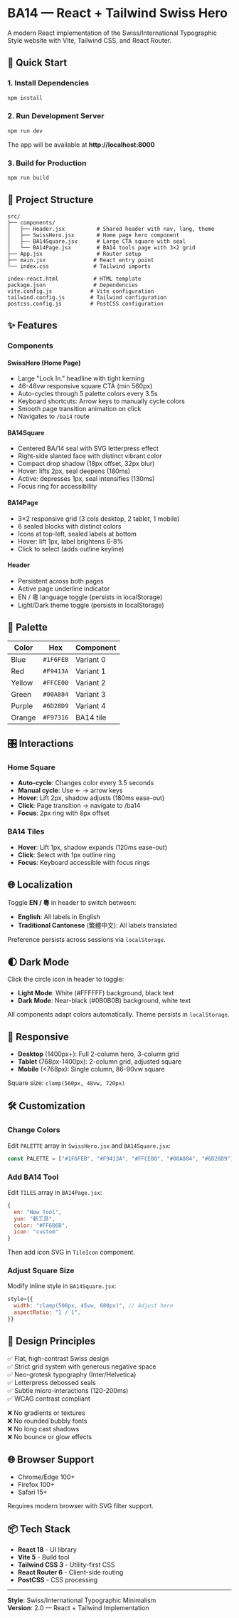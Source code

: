 # BA14 — React + Tailwind Swiss Hero

A modern React implementation of the Swiss/International Typographic Style website with Vite, Tailwind CSS, and React Router.

## 🚀 Quick Start

### 1. Install Dependencies

```bash
npm install
```

### 2. Run Development Server

```bash
npm run dev
```

The app will be available at **http://localhost:8000**

### 3. Build for Production

```bash
npm run build
```

## 📁 Project Structure

```
src/
├── components/
│   ├── Header.jsx          # Shared header with nav, lang, theme
│   ├── SwissHero.jsx       # Home page hero component
│   ├── BA14Square.jsx      # Large CTA square with seal
│   └── BA14Page.jsx        # BA14 tools page with 3×2 grid
├── App.jsx                 # Router setup
├── main.jsx               # React entry point
└── index.css              # Tailwind imports

index-react.html           # HTML template
package.json               # Dependencies
vite.config.js            # Vite configuration
tailwind.config.js        # Tailwind configuration
postcss.config.js         # PostCSS configuration
```

## ✨ Features

### Components

#### **SwissHero** (Home Page)
- Large "Lock In." headline with tight kerning
- 46-48vw responsive square CTA (min 560px)
- Auto-cycles through 5 palette colors every 3.5s
- Keyboard shortcuts: Arrow keys to manually cycle colors
- Smooth page transition animation on click
- Navigates to `/ba14` route

#### **BA14Square**
- Centered BA/14 seal with SVG letterpress effect
- Right-side slanted face with distinct vibrant color
- Compact drop shadow (18px offset, 32px blur)
- Hover: lifts 2px, seal deepens (180ms)
- Active: depresses 1px, seal intensifies (130ms)
- Focus ring for accessibility

#### **BA14Page**
- 3×2 responsive grid (3 cols desktop, 2 tablet, 1 mobile)
- 6 sealed blocks with distinct colors
- Icons at top-left, sealed labels at bottom
- Hover: lift 1px, label brightens 6-8%
- Click to select (adds outline keyline)

#### **Header**
- Persistent across both pages
- Active page underline indicator
- EN / 粵 language toggle (persists in localStorage)
- Light/Dark theme toggle (persists in localStorage)

## 🎨 Palette

| Color | Hex | Component |
|-------|-----|-----------|
| Blue | `#1F6FEB` | Variant 0 |
| Red | `#F9413A` | Variant 1 |
| Yellow | `#FFCE00` | Variant 2 |
| Green | `#00A884` | Variant 3 |
| Purple | `#6D28D9` | Variant 4 |
| Orange | `#F97316` | BA14 tile |

## 🎛️ Interactions

### Home Square
- **Auto-cycle**: Changes color every 3.5 seconds
- **Manual cycle**: Use ← → arrow keys
- **Hover**: Lift 2px, shadow adjusts (180ms ease-out)
- **Click**: Page transition → navigate to /ba14
- **Focus**: 2px ring with 8px offset

### BA14 Tiles
- **Hover**: Lift 1px, shadow expands (120ms ease-out)
- **Click**: Select with 1px outline ring
- **Focus**: Keyboard accessible with focus rings

## 🌐 Localization

Toggle **EN / 粵** in header to switch between:
- **English**: All labels in English
- **Traditional Cantonese** (繁體中文): All labels translated

Preference persists across sessions via `localStorage`.

## 🌓 Dark Mode

Click the circle icon in header to toggle:
- **Light Mode**: White (#FFFFFF) background, black text
- **Dark Mode**: Near-black (#0B0B0B) background, white text

All components adapt colors automatically. Theme persists in `localStorage`.

## 📱 Responsive

- **Desktop** (1400px+): Full 2-column hero, 3-column grid
- **Tablet** (768px-1400px): 2-column grid, adjusted square
- **Mobile** (<768px): Single column, 86-90vw square

Square size: `clamp(560px, 48vw, 720px)`

## 🛠️ Customization

### Change Colors

Edit `PALETTE` array in `SwissHero.jsx` and `BA14Square.jsx`:

```jsx
const PALETTE = ["#1F6FEB", "#F9413A", "#FFCE00", "#00A884", "#6D28D9"];
```

### Add BA14 Tool

Edit `TILES` array in `BA14Page.jsx`:

```jsx
{ 
  en: "New Tool", 
  yue: "新工具", 
  color: "#FF6B6B", 
  icon: "custom" 
}
```

Then add icon SVG in `TileIcon` component.

### Adjust Square Size

Modify inline style in `BA14Square.jsx`:

```jsx
style={{
  width: "clamp(500px, 45vw, 680px)", // Adjust here
  aspectRatio: "1 / 1",
}}
```

## 🎯 Design Principles

✅ Flat, high-contrast Swiss design  
✅ Strict grid system with generous negative space  
✅ Neo-grotesk typography (Inter/Helvetica)  
✅ Letterpress debossed seals  
✅ Subtle micro-interactions (120-200ms)  
✅ WCAG contrast compliant  

❌ No gradients or textures  
❌ No rounded bubbly fonts  
❌ No long cast shadows  
❌ No bounce or glow effects  

## 🌐 Browser Support

- Chrome/Edge 100+
- Firefox 100+
- Safari 15+

Requires modern browser with SVG filter support.

## 📦 Tech Stack

- **React 18** - UI library
- **Vite 5** - Build tool
- **Tailwind CSS 3** - Utility-first CSS
- **React Router 6** - Client-side routing
- **PostCSS** - CSS processing

---

**Style**: Swiss/International Typographic Minimalism  
**Version**: 2.0 — React + Tailwind Implementation
